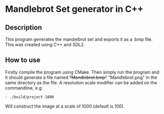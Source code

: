 # Mandlebrot Set generator in C++
## Description
This program generates the mandelbrot set and exports it as a .bmp file. This was created using C++ and SDL2.
## How to use
Firstly compile the program using CMake. Then simply run the program and it should generate a file named ~~"Mandlebrot.bmp"~~ "Mandlebrot.png" in the same directory as the file. A resolution scale modifier can be added on the commandline, e.g:

    - ./build/project 1000

Will construct the image at a scale of 1000 (default is 100).

